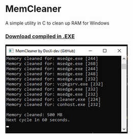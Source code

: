 # MemCleaner
A simple utility in C to clean up RAM for Windows

### [Download compiled in .EXE](https://github.com/DosX-dev/MemCleaner/releases/tag/Builds)

![](screen.png)

